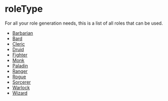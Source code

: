 <script>const page = "class"</script>

# <b><span class="red">roleType</span></b>
For all your role generation needs, this is a list of all roles that can be used.
- <a href="/class/npc/roleTypes/barbarian">Barbarian</a>
- <a href="/class/npc/roleTypes/bard">Bard</a>
- <a href="/class/npc/roleTypes/cleric">Cleric</a>
- <a href="/class/npc/roleTypes/druid">Druid</a>
- <a href="/class/npc/roleTypes/fighter">Fighter</a>
- <a href="/class/npc/roleTypes/monk">Monk</a>
- <a href="/class/npc/roleTypes/paladin">Paladin</a>
- <a href="/class/npc/roleTypes/ranger">Ranger</a>
- <a href="/class/npc/roleTypes/rogue">Rogue</a>
- <a href="/class/npc/roleTypes/sorcerer">Sorcerer</a>
- <a href="/class/npc/roleTypes/warlock">Warlock</a>
- <a href="/class/npc/roleTypes/wizard">Wizard</a>

